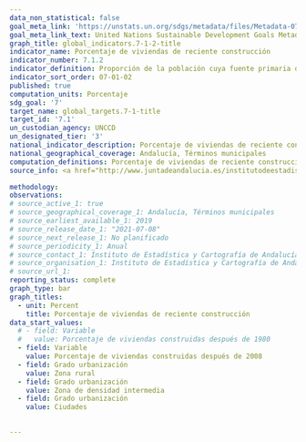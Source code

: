```yaml
---
data_non_statistical: false
goal_meta_link: 'https://unstats.un.org/sdgs/metadata/files/Metadata-07-01-02.pdf'
goal_meta_link_text: United Nations Sustainable Development Goals Metadata (PDF 232KB)
graph_title: global_indicators.7-1-2-title
indicator_name: Porcentaje de viviendas de reciente construcción
indicator_number: 7.1.2
indicator_definition: Proporción de la población cuya fuente primaria de energía son los combustibles y tecnologías limpios
indicator_sort_order: 07-01-02
published: true
computation_units: Porcentaje
sdg_goal: '7'
target_name: global_targets.7-1-title
target_id: '7.1'
un_custodian_agency: UNCCD
un_designated_tier: '3'
national_indicator_description: Porcentaje de viviendas de reciente construcción
national_geographical_coverage: Andalucía, Términos municipales
computation_definitions: Porcentaje de viviendas de reciente construcción en el municipio, por lo tanto que se ajustan a normativa constructiva y energética más reciente y eficiente. Viviendas construidas desde 2008, viviendas construidas desde 1980. Este indicador aproxima, a nivel municipal, la población cuya fuente primaria de energía son los combustibles y tecnologías limpios
source_info: <a href="http://www.juntadeandalucia.es/institutodeestadisticaycartografia/espacios-construidos/viviendas/index.htm" target="_blank">http://www.juntadeandalucia.es/institutodeestadisticaycartografia/espacios-construidos/viviendas/index.htm</a>

methodology:
observations: 
# source_active_1: true
# source_geographical_coverage_1: Andalucía, Términos municipales
# source_earliest_available_1: 2019
# source_release_date_1: "2021-07-08"
# source_next_release_1: No planificado
# source_periodicity_1: Anual
# source_contact_1: Instituto de Estadística y Cartografía de Andalucía
# source_organisation_1: Instituto de Estadística y Cartografía de Andalucía
# source_url_1:
reporting_status: complete
graph_type: bar
graph_titles:
  - unit: Percent
    title: Porcentaje de viviendas de reciente construcción
data_start_values:
  # - field: Variable
  #   value: Porcentaje de viviendas construidas después de 1980
  - field: Variable
    value: Porcentaje de viviendas construidas después de 2008
  - field: Grado urbanización
    value: Zona rural
  - field: Grado urbanización
    value: Zona de densidad intermedia
  - field: Grado urbanización
    value: Ciudades

  
---
```


